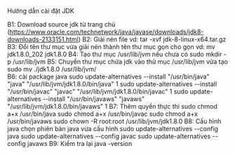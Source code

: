 Hướng dẫn cài đặt JDK 


B1: Download source  jdk từ trang chủ (https://www.oracle.com/technetwork/java/javase/downloads/jdk8-downloads-2133151.html) 
B2: Giải nén file vd: tar -xvf jdk-8-linux-x64.tar.gz
B3: Đổi tên thư mục vừa giải nén thành tên thư mục gọn cho gọn vd: mv jdk1.8.0_202 jdk1.8.0
B4: Tạo thư mục /usr/lib/jvm nếu chưa có
    sudo mkdir -p /usr/lib/jvm
B5: Chuyển thư mục chứa jdk vào thừ mục  /usr/lib/jvm vừa tạo 
    sudo mv ./jdk1.8.0 /usr/lib/jvm/  
B6: cài package java
    sudo update-alternatives --install "/usr/bin/java" "java" "/usr/lib/jvm/jdk1.8.0/bin/java" 1
    sudo update-alternatives --install "/usr/bin/javac" "javac" "/usr/lib/jvm/jdk1.8.0/bin/javac" 1
    sudo update-alternatives --install "/usr/bin/javaws" "javaws" "/usr/lib/jvm/jdk1.8.0/bin/javaws" 1
B7: Thêm quyền thực thi 
    sudo chmod a+x /usr/bin/java
    sudo chmod a+x /usr/bin/javac
    sudo chmod a+x /usr/bin/javaws
    sudo chown -R root:root /usr/lib/jvm/jdk1.8.0
B8: Cấu hình java chọn phiên bản java vừa cấu hình
    sudo update-alternatives --config java
    sudo update-alternatives --config javac
    sudo update-alternatives --config javaws
B9: Kiểm tra lại 
    java -version
